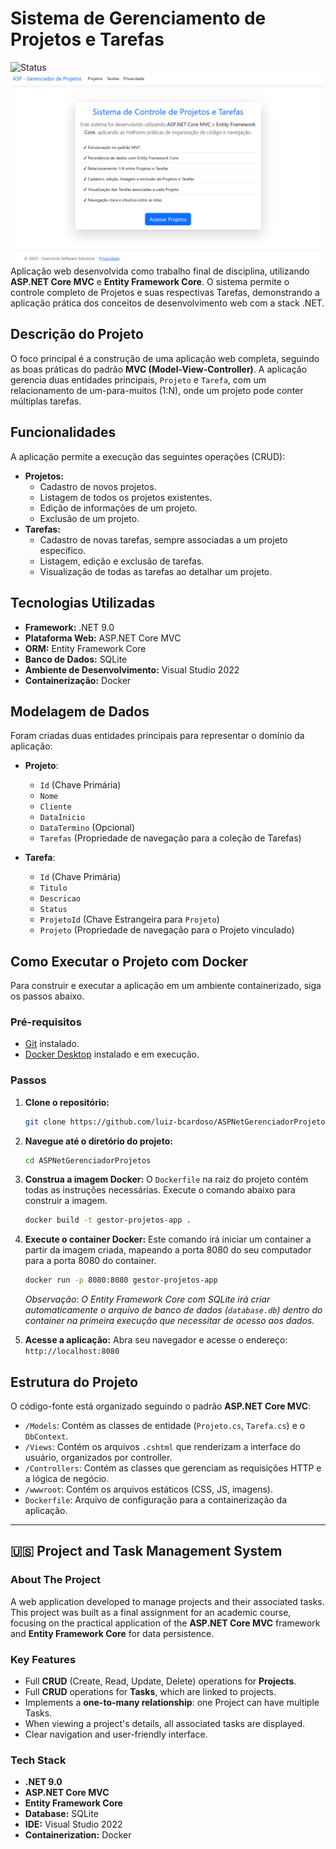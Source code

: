 # Sistema de Gerenciamento de Projetos e Tarefas

![Status](https://img.shields.io/badge/Status-Em%20Desenvolvimento-yellow)
![alt text](https://github.com/luiz-bcardoso/ASPNetGerenciadorProjetos/blob/master/ASPNetGerenciadorProjetos/wwwroot/image.png?raw=true)
Aplicação web desenvolvida como trabalho final de disciplina, utilizando **ASP.NET Core MVC** e **Entity Framework Core**. O sistema permite o controle completo de Projetos e suas respectivas Tarefas, demonstrando a aplicação prática dos conceitos de desenvolvimento web com a stack .NET.

## Descrição do Projeto

O foco principal é a construção de uma aplicação web completa, seguindo as boas práticas do padrão **MVC (Model-View-Controller)**. A aplicação gerencia duas entidades principais, `Projeto` e `Tarefa`, com um relacionamento de um-para-muitos (1:N), onde um projeto pode conter múltiplas tarefas.

## Funcionalidades

A aplicação permite a execução das seguintes operações (CRUD):

* **Projetos:**
    * Cadastro de novos projetos.
    * Listagem de todos os projetos existentes.
    * Edição de informações de um projeto.
    * Exclusão de um projeto.
* **Tarefas:**
    * Cadastro de novas tarefas, sempre associadas a um projeto específico.
    * Listagem, edição e exclusão de tarefas.
    * Visualização de todas as tarefas ao detalhar um projeto.

## Tecnologias Utilizadas

* **Framework:** .NET 9.0
* **Plataforma Web:** ASP.NET Core MVC
* **ORM:** Entity Framework Core
* **Banco de Dados:** SQLite
* **Ambiente de Desenvolvimento:** Visual Studio 2022
* **Containerização:** Docker

## Modelagem de Dados

Foram criadas duas entidades principais para representar o domínio da aplicação:

* **Projeto**:
    * `Id` (Chave Primária)
    * `Nome`
    * `Cliente`
    * `DataInicio`
    * `DataTermino` (Opcional)
    * `Tarefas` (Propriedade de navegação para a coleção de Tarefas)

* **Tarefa**:
    * `Id` (Chave Primária)
    * `Titulo`
    * `Descricao`
    * `Status`
    * `ProjetoId` (Chave Estrangeira para `Projeto`)
    * `Projeto` (Propriedade de navegação para o Projeto vinculado)

## Como Executar o Projeto com Docker

Para construir e executar a aplicação em um ambiente containerizado, siga os passos abaixo.

### Pré-requisitos

* [Git](https://git-scm.com/) instalado.
* [Docker Desktop](https://www.docker.com/products/docker-desktop/) instalado e em execução.

### Passos

1.  **Clone o repositório:**
    ```bash
    git clone https://github.com/luiz-bcardoso/ASPNetGerenciadorProjetos.git
    ```

2.  **Navegue até o diretório do projeto:**
    ```bash
    cd ASPNetGerenciadorProjetos
    ```

3.  **Construa a imagem Docker:**
    O `Dockerfile` na raiz do projeto contém todas as instruções necessárias. Execute o comando abaixo para construir a imagem.
    ```bash
    docker build -t gestor-projetos-app .
    ```

4.  **Execute o container Docker:**
    Este comando irá iniciar um container a partir da imagem criada, mapeando a porta 8080 do seu computador para a porta 8080 do container.
    ```bash
    docker run -p 8080:8080 gestor-projetos-app
    ```
    *Observação: O Entity Framework Core com SQLite irá criar automaticamente o arquivo de banco de dados (`database.db`) dentro do container na primeira execução que necessitar de acesso aos dados.*

5.  **Acesse a aplicação:**
    Abra seu navegador e acesse o endereço:
    `http://localhost:8080`

## Estrutura do Projeto

O código-fonte está organizado seguindo o padrão **ASP.NET Core MVC**:

* `/Models`: Contém as classes de entidade (`Projeto.cs`, `Tarefa.cs`) e o `DbContext`.
* `/Views`: Contém os arquivos `.cshtml` que renderizam a interface do usuário, organizados por controller.
* `/Controllers`: Contém as classes que gerenciam as requisições HTTP e a lógica de negócio.
* `/wwwroot`: Contém os arquivos estáticos (CSS, JS, imagens).
* `Dockerfile`: Arquivo de configuração para a containerização da aplicação.

---
## 🇺🇸 Project and Task Management System

### About The Project

A web application developed to manage projects and their associated tasks. This project was built as a final assignment for an academic course, focusing on the practical application of the **ASP.NET Core MVC** framework and **Entity Framework Core** for data persistence.

### Key Features

* Full **CRUD** (Create, Read, Update, Delete) operations for **Projects**.
* Full **CRUD** operations for **Tasks**, which are linked to projects.
* Implements a **one-to-many relationship**: one Project can have multiple Tasks.
* When viewing a project's details, all associated tasks are displayed.
* Clear navigation and user-friendly interface.

### Tech Stack

* **.NET 9.0**
* **ASP.NET Core MVC**
* **Entity Framework Core**
* **Database:** SQLite
* **IDE:** Visual Studio 2022
* **Containerization:** Docker
